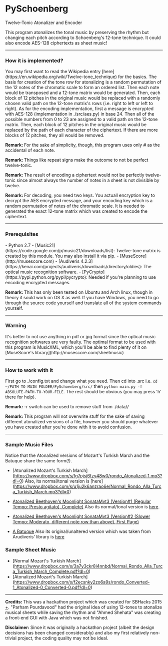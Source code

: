 # PySchoenberg
Twelve-Tonic Atonalizer and Encoder

This program atonalizes the tonal music by preserving the rhythm but changing each pitch according to Schoenberg's
12-tone technique. It could also encode AES-128 ciphertexts as sheet music!

---
<h3> How it is implemented? </h3>
You may first want to read the Wikipedia entry [here](https://en.wikipedia.org/wiki/Twelve-tone_technique) for the
basics. 
The basis for creation of the tone row for atonalizing is a random permutation of the 12 notes of the chromatic
scale to form an ordered list. Then each note would be transposed and a 12-tone matrix would be generated. Then, each
block of 12 pitches in the original music would be replaced with a randomly chosen valid path on the 12-tone matrix's
rows (i.e. right to left or left to right).
As for the encoding implementation, first a message is encrypted with AES-128 (implementation in ./src/aes.py) in 
base 24. Then all of the possible numbers from 0 to 23 are assigned to a valid path on the 12-tone matrix. Then, each
block of 12 pitches in the original music would be replaced by the path of each character of the ciphertext. If there
are more blocks of 12 pitches, they all would be removed.

<b>Remark: </b>For the sake of simplicity, though, this program uses only # as the accidental of each note.

<b>Remark: </b>Things like repeat signs make the outcome to not be perfect twelve-tonic.

<b>Remark: </b>The result of encoding a ciphertext would not be perfectly twelve-tonic since almost always the
number of notes in a sheet is not divisible by twelve.

<b>Remark: </b>For decoding, you need two keys. You actuall encryption key to decrypt the AES encrypted message, 
and your encoding key which is a random permutation of notes of the chromatic scale. It is needed to generated the
exact 12-tone matrix which was created to encode the ciphertext.

---
<h3> Prerequisites </h3>
- Python 2.7
- [Music21](https://code.google.com/p/music21/downloads/list): Twelve-tone matrix is created by this module. You may also install it via pip.
- [MuseScore](http://musescore.com)
- [Audiveris 4.2.3](https://kenai.com/projects/audiveris/downloads/directory/oldies): The optical music recognition software.
- [PyCrypto](https://pypi.python.org/pypi/pycrypto): Needed if you're planning to use encoding encrypted messages.

<b>Remark: </b>This has only been tested on Ubuntu and Arch linux, though in theory it sould work on OS X as well.
If you have Windows, you need to go through the source code yourself and translate all of the system commands 
yourself.

---
<h3> Warning </h3>
It's better to not use anything in pdf or jpg format since the optical music recognition softwares 
are very faulty. The optimal format to be used with this program is MusicXML, which you'll be able to find plenty
of it on [MuseScore's library](http://musescore.com/sheetmusic)

---
<h3> How to work with it </h3>

First go to ./config.txt and change what you need. Then cd into .src i.e.
``` cd ~/PATH TO MAIN FOLDER/PySchoenberg/src/ ``` then 
``` python main.py -f ABSOLUTE-PATH-TO-YOUR-FILE ```. The rest should be obvious (you may press 'h' there for
help).

<b>Remark: </b> -r switch can be used to remove stuff from ./data/*/*

<b>Remark: </b> This program will not overwrite stuff for the sake of saving different atonalized versions of a file, however you should purge whatever you have created after you're done with it to avoid confusion.

---
<h3> Sample Music Files </h3>

Notice that the Atonalized versions of Mozart's Turkish March and the Batuque share the same form(!).

+ [Atonalized Mozart's Turkish March]
(https://www.dropbox.com/s/fg7pjsj6fzy48w0/rondo_Atonalized-1.mp3?dl=0)
Also, its normal/tonal version is  [here]
(https://www.dropbox.com/s/u1ju2k6anzrao6e/Normal_Rondo_Alla_Turca_Turkish_March.mp3?dl=0)

+ [Atonalized Beethoven's Moonlight SonataMvt3 (Version#1 (Regular Tempo: Presto agitato), Complete)](https://www.dropbox.com/s/r17hab1p37ziic8/Moonlight_Sonata_3rd_Movement_-_Ludwig_van_Beethoven_Atonalized-0.mp3?dl=0) Also its normal/tonal version is [here](https://www.dropbox.com/s/71zm6parsfavbe4/Normal_Moonlight_Sonata_3rd_Movement.mp3?dl=0).

+ [Atonalized Beethoven's Moonlight SonataMvt3 (Version#2 (Slower Tempo: Moderato, different note row than above), First Page)](https://www.dropbox.com/s/25ooxiionty9mnw/file-0_Atonalized-0.mp3?dl=0)
+ [A Batuque](https://www.dropbox.com/s/q98dz55cz2ee2p3/batuque_Atonalized-0.mp3?dl=0) Also its original/unaltered version which was taken from Arudiveris' library is [here](https://www.dropbox.com/s/jxkvp8eo184j3al/batuque_original.mp3?dl=0)

<h3> Sample Sheet Music </h3>

+ [Normal Mozart's Turkish March]
(https://www.dropbox.com/s/3a7y3ckr8i4nnbd/Normal_Rondo_Alla_Turca_Turkish_March_Complete.pdf?dl=0)
+ [Atonalized Mozart's Turkish March]
(https://www.dropbox.com/s/f2ecsnky2zo6a9s/rondo_Converted-1_Atonalized-0_Converted-0.pdf?dl=0)

---

<b>Credits: </b> This was a hackathon project which was created for SBHacks 2015 [+](http://challengepost.com/software/modern-mozart). "Parham Pourdavood" had the original idea of using 12-tones to atonalize musical sheets while saving the rhythm and "Ahmed Shehata" was creating a front-end GUI with Java which was not finished.

<b>Disclaimer: </b> Since it was originally a hackathon project (albeit the design decisions has been changed considerably) and also my first relatively non-trivial project, the coding quality may not be ideal.
